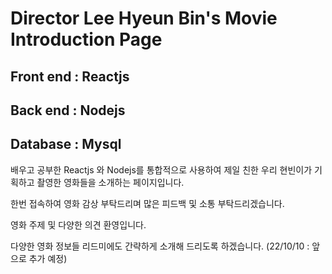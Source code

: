 # Director Lee Hyeun Bin's Movie Introduction Page

## Front end : Reactjs

## Back end : Nodejs

## Database : Mysql

배우고 공부한 Reactjs 와 Nodejs를 통합적으로 사용하여
제일 친한 우리 현빈이가 기획하고 촬영한 영화들을 소개하는 페이지입니다.

한번 접속하여 영화 감상 부탁드리며 많은 피드백 및 소통 부탁드리겠습니다.

영화 주제 및 다양한 의견 환영입니다.

다양한 영화 정보들 리드미에도 간략하게 소개해 드리도록 하겠습니다. (22/10/10 : 앞으로 추가 예정)
